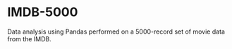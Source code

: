# IMDB-5000
Data analysis using Pandas performed on a 5000-record set of movie data from the IMDB. 

